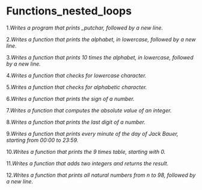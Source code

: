# Functions_nested_loops
1.*Writes a program that prints _putchar, followed by a new line.*

2.*Writes a function that prints the alphabet, in lowercase, followed by a new line.*

3.*Writes a function that prints 10 times the alphabet, in lowercase, followed by a new line.*

4.*Writes a function that checks for lowercase character.*

5.*Writes a function that checks for alphabetic character.*

6.*Writes a function that prints the sign of a number.*

7.*Writes a function that computes the absolute value of an integer.*

8.*Writes a function that prints the last digit of a number.*

9.*Writes a function that prints every minute of the day of Jack Bauer, starting from 00:00 to 23:59.*

10.*Writes a function that prints the 9 times table, starting with 0.*

11.*Writes a function that adds two integers and returns the result.*

12.*Writes a function that prints all natural numbers from n to 98, followed by a new line.*
